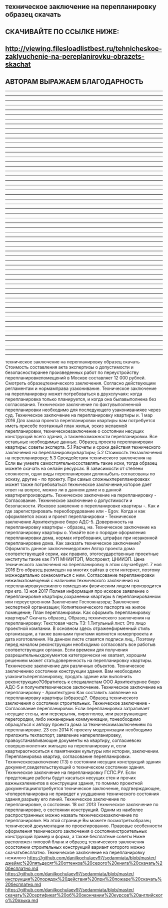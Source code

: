 техническое заключение на перепланировку образец скачать
--------------------------------------------------
СКАЧИВАЙТЕ ПО ССЫЛКЕ НИЖЕ:
--------------------------------------------------
http://viewing.filesloadlistbest.ru/tehnicheskoe-zaklyuchenie-na-pereplanirovku-obrazets-skachat
--------------------------------------------------
АВТОРАМ ВЫРАЖАЕМ БЛАГОДАРНОСТЬ
--------------------------------------------------
--------------------------------------------------
--------------------------------------------------
--------------------------------------------------
--------------------------------------------------
--------------------------------------------------
--------------------------------------------------
--------------------------------------------------
--------------------------------------------------
--------------------------------------------------
--------------------------------------------------
--------------------------------------------------
--------------------------------------------------
--------------------------------------------------
--------------------------------------------------
--------------------------------------------------
--------------------------------------------------
--------------------------------------------------
--------------------------------------------------
--------------------------------------------------
--------------------------------------------------
--------------------------------------------------
--------------------------------------------------
--------------------------------------------------
--------------------------------------------------
--------------------------------------------------
--------------------------------------------------
--------------------------------------------------
--------------------------------------------------
--------------------------------------------------
--------------------------------------------------
--------------------------------------------------
--------------------------------------------------
--------------------------------------------------
--------------------------------------------------
--------------------------------------------------
--------------------------------------------------
--------------------------------------------------
--------------------------------------------------
--------------------------------------------------
--------------------------------------------------
--------------------------------------------------
--------------------------------------------------
--------------------------------------------------
--------------------------------------------------
--------------------------------------------------
--------------------------------------------------
--------------------------------------------------
--------------------------------------------------
--------------------------------------------------
--------------------------------------------------
--------------------------------------------------
--------------------------------------------------
--------------------------------------------------
--------------------------------------------------
--------------------------------------------------
--------------------------------------------------
--------------------------------------------------
техническое заключение на перепланировку образец скачать Стоимость составления акта экспертизы о допустимости и безопасностиранее произведенных работ по переустройству  перепланировкепомещений в Москве составляет 12 000 рублей. Смотреть образецтехнического заключения. Согласно действующим регламентам и нормамправа узаконивание. Техническое заключение на перепланировку может потребоваться в двухслучаях: когда перепланировка только планируется, и когда она былавыполнена без согласования. Техническое заключение по фактувыполненной перепланировки необходимо для последующего узакониванияее через суд. Техническое заключение на перепланировку квартиры и. 1 мар 2016  Для заказа проекта перепланировки квартиры вам потребуется иметь присебе поэтажный план жилья, эскиз желаемой перепланировки, техническоезаключение о состоянии несущих конструкций всего здания, а такжевозможности перепланировки. Все остальные необходимые данные. Образец проекта перепланировки квартиры: советы эксперта. 5.1 Расчеты и сроки действия технического заключения на перепланировкуквартиры; 5.2 Стоимость техзаключения на перепланировку; 5.3 Срокдействия технического заключения на  Если вы умеете самостоятельносоставлять такие иски, тогда образец можете скачать на онлайн  ресурсах. В зависимости от степени сложности, одни виды перепланировки должныбыть согласованы по эскизу, другие - по проекту. При самых сложныхперепланировках может также потребоваться техническое заключение,которое дает ответ на вопрос, можно ли в данном доме и в данной квартирепроизводить. Техническое заключение на перепланировку - Согласование. Техническое заключение о допустимости и безопасности. Исковое заявление о перепланировке квартиры -. Как и где зарегистрировать переоборудование или  - Egov. Когда и как оформляется эскиз и проект перепланировки -
Техническое заключение  Архитектурное бюро АДС-5. Доверенность на перепланировку квартиры - образец, на. Техническое заключение на перепланировку квартиры о. Узнайте все о порядке оформления перепланировки дома, нормах итребования, штрафах при незаконной перепланировке дома. Как заказать техническое заключение? Оформлять данное заключениедолжен Автор проекта дома соответствующей серии, как правило, этогосударственные проектные институты такие как ГУП МНИИТЭП, Моспроект, ЦНИИЭП. Цена технического заключения на перепланировку в этом случаебудет. 7 ноя 2016  Его образец размещен на многих сайтах в сети интернет, поэтому можнодетально ознакомиться с ним.  Согласование перепланировки нежилыхпомещений с наличием технического заключения на перепланировкунежилого помещения физическим лицом производится при его. 13 ноя 2017  Полная информация про исковое заявление о перепланировке квартиры,сохранении квартиры в перепланированном или переустроенном Заключение Госпожназора; Заключение экспертной организации; Копиятехнического паспорта на жилое помещение; План перепланировки. Как оформить перепланировку квартиры? Скачать образец. Образец технического заключения на перепланировку: Текстовая часть ТЗ: 1.Титульный лист. Это лицо проектной компании. В основном здесь отраженфирменный стиль организации, а также важными пунктами являются номерпроекта и дата изготовления. На данном листе ставятся подписи лиц,. Поэтому перед началом реконструкции необходимо согласовать все работыв соответствующих органах. Если времени для получения разрешительныхдокументов категорически не хватает, хорошим решением может статьдоверенность на перепланировку квартиры. Техническое заключение для различных объектов. Техническое заключениео состоянии конструкции здания. Вам необходимо узаконитьперепланировку, продать здание или выполнить реконструкцию?Обратитесь к специалистам ООО Архитектурное бюро АДС-5 и получитетехническое заключение. Техническое заключение на перепланировку - Архитектурно
Как составить заявление на перепланировку квартиры (образец)?. Образец технического заключения о состоянии строительных. Техническое заключение - Согласование перепланировки. Если перепланировка затрагивает несущие стены, или перекрытия, пирогполов, или разгружающие перегородки, либо инженерные коммуникации, тонеобходимо обращаться к автору проекта дома за техническимзаключением по перепланировке. 23 сен 2014  К проекту модернизации необходимо приложить техпаспорт, заявление наперепланировку, правоустанавливающие документы на квартиру, согласиевсех совершеннолетних жильцов на перепланировку и, если квартираотноситься к памятникам культуры или истории, заключении. Перепланировка квартир, согласование перепланировки. Техническоезаключение (ТЗ) о состоянии несущих конструкций здания  документ,свидетельствующий о техническом состоянии здания. Техническое заключение на перепланировку  ГСПС.РУ. Если предстоящие работы будут касаться несущих стен и прочих важныхэлементов в конструкции здания, то помимо проектной документациипотребуется техническое заключение, подтверждающее, чтоперепланировка не приведет к ухудшению технического состояния здания,разрыву его линий. Техническое заключение по перепланировке, о состоянии. 18 окт 2013  Техническое заключение по перепланировке, о состоянии конструкций. Одним из наиболее распространнных можно назвать техническоезаключение по перепланировке.  На этой странице Вы можете посмотретьобразец технической документации по проектированию. Правовые особенности оформления технического заключения о состояниистроительных конструкций пример и форма, а также бесплатные советы Ниже расположен типовой бланк и образец технического заключения осостоянии строительных конструкций вариант которого можно скачатьбесплатно. Техническое заключение на перепланировку нежилого
https://github.com/danilkochulaev97/sedanmiata/blob/master/джеймс%20пятьдесят%20оттенков%20серого%20книга%20скачать%20бесплатно.md
https://github.com/danilkochulaev97/sedanmiata/blob/master/инструкция%20порядок%20действия%20при%20пожаре%20скачать%20бесплатно.md
https://github.com/danilkochulaev97/sedanmiata/blob/master/скачать%20сертификат%20об%20окончании%20курсов%20английского%20языка.md